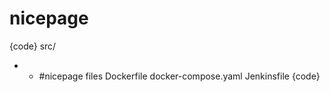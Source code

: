 # nicepage
 
 
 {code}
 src/
  - * #nicepage files
 Dockerfile
 docker-compose.yaml
 Jenkinsfile
 {code}
